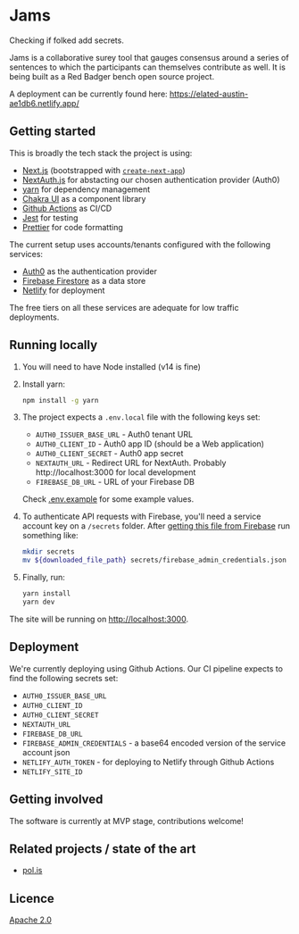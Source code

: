 # Jams

Checking if folked add secrets.

Jams is a collaborative surey tool that gauges consensus around a series of sentences to which the participants can themselves contribute as well.
It is being built as a Red Badger bench open source project.

A deployment can be currently found here: https://elated-austin-ae1db6.netlify.app/

## Getting started

This is broadly the tech stack the project is using:

- [Next.js](https://nextjs.org/) (bootstrapped with [`create-next-app`](https://github.com/vercel/next.js/tree/canary/packages/create-next-app))
- [NextAuth.js](https://next-auth.js.org/) for abstacting our chosen authentication provider (Auth0)
- [yarn](https://yarnpkg.com/) for dependency management
- [Chakra UI](https://chakra-ui.com/) as a component library
- [Github Actions](https://github.com/redbadger/jams/actions) as CI/CD
- [Jest](https://jestjs.io/) for testing
- [Prettier](https://prettier.io/) for code formatting

The current setup uses accounts/tenants configured with the following services:

- [Auth0](https://auth0.com/) as the authentication provider
- [Firebase Firestore](https://firebase.com/) as a data store
- [Netlify](https://netlify.com/) for deployment

The free tiers on all these services are adequate for low traffic deployments.

## Running locally

1. You will need to have Node installed (v14 is fine)

1. Install yarn:

   ```bash
   npm install -g yarn
   ```

1. The project expects a `.env.local` file with the following keys set:

   - `AUTH0_ISSUER_BASE_URL` - Auth0 tenant URL
   - `AUTH0_CLIENT_ID` - Auth0 app ID (should be a Web application)
   - `AUTH0_CLIENT_SECRET` - Auth0 app secret
   - `NEXTAUTH_URL` - Redirect URL for NextAuth. Probably http://localhost:3000 for local development
   - `FIREBASE_DB_URL` - URL of your Firebase DB

   Check [.env.example](./.env.example) for some example values.

1. To authenticate API requests with Firebase, you'll need a service account key on a `/secrets` folder. After [getting this file from Firebase](https://console.firebase.google.com/project/jams-dev/settings/serviceaccounts/adminsdk) run something like:

   ```bash
   mkdir secrets
   mv ${downloaded_file_path} secrets/firebase_admin_credentials.json
   ```

1. Finally, run:

   ```bash
   yarn install
   yarn dev
   ```

The site will be running on [http://localhost:3000](http://localhost:3000).

## Deployment

We're currently deploying using Github Actions. Our CI pipeline expects to find the following secrets set:

- `AUTH0_ISSUER_BASE_URL`
- `AUTH0_CLIENT_ID`
- `AUTH0_CLIENT_SECRET`
- `NEXTAUTH_URL`
- `FIREBASE_DB_URL`
- `FIREBASE_ADMIN_CREDENTIALS` - a base64 encoded version of the service account json
- `NETLIFY_AUTH_TOKEN` - for deploying to Netlify through Github Actions
- `NETLIFY_SITE_ID`

## Getting involved

The software is currently at MVP stage, contributions welcome!

## Related projects / state of the art

- [pol.is](http://pol.is/)

## Licence

[Apache 2.0](/LICENCE.md)
